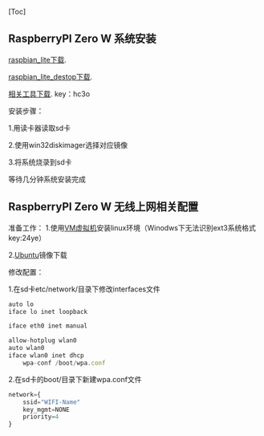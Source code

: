 [Toc]
## RaspberryPI Zero W 系统安装
[raspbian_lite下载](https://downloads.raspberrypi.org/raspbian_lite/images/).

[raspbian_lite_destop下载](https://downloads.raspberrypi.org/raspbian/images/).

[相关工具下载](https://pan.baidu.com/s/1t4ZDyHNjRRUz8s_061OO4g). key：hc3o

安装步骤：

1.用读卡器读取sd卡

2.使用win32diskimager选择对应镜像

3.将系统烧录到sd卡

等待几分钟系统安装完成

## RaspberryPI Zero W 无线上网相关配置
准备工作：
1.使用[VM虚拟机](https://pan.baidu.com/s/1nKCUIUoV0sKJye5Xjfm0GQ)安装linux环境（Winodws下无法识别ext3系统格式 key:24ye）

2.[Ubuntu](https://www.ubuntu.com/download/desktop)镜像下载

修改配置：

1.在sd卡etc/network/目录下修改interfaces文件
```javascript
auto lo
iface lo inet loopback

iface eth0 inet manual

allow-hotplug wlan0
auto wlan0
iface wlan0 inet dhcp
    wpa-conf /boot/wpa.conf
```

2.在sd卡的boot/目录下新建wpa.conf文件
```javascript
network={
    ssid="WIFI-Name"
    key_mgmt=NONE
    priority=4
}
```



